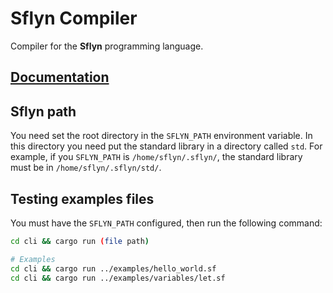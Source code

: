# Sflyn Compiler
Compiler for the **Sflyn** programming language.

## [Documentation](https://github.com/sflynlang/docs)

## Sflyn path
You need set the root directory in the `SFLYN_PATH` environment variable. In this directory you need put the standard library in a directory called `std`. For example, if you `SFLYN_PATH` is `/home/sflyn/.sflyn/`, the standard library must be in `/home/sflyn/.sflyn/std/`.

## Testing examples files
You must have the `SFLYN_PATH` configured, then run the following command:

```sh
cd cli && cargo run (file path)

# Examples
cd cli && cargo run ../examples/hello_world.sf
cd cli && cargo run ../examples/variables/let.sf
```
